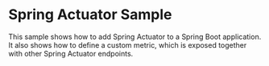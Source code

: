 # Spring Actuator Sample

This sample shows how to add Spring Actuator to a Spring Boot application. It also shows how to define a custom metric,
which is exposed together with other Spring Actuator endpoints.
